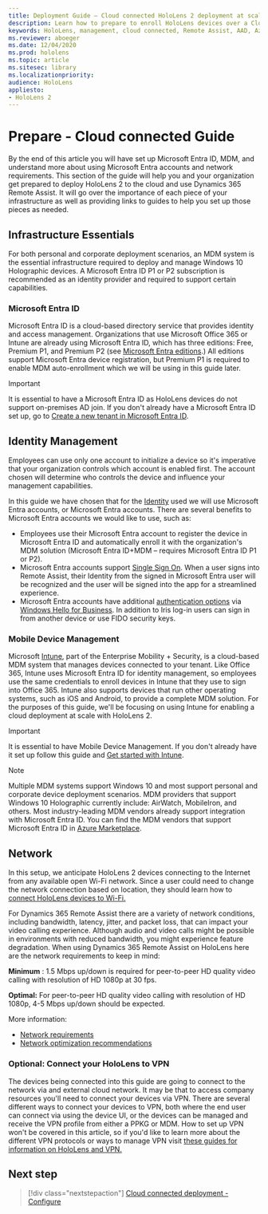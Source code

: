 ```yaml
---
title: Deployment Guide – Cloud connected HoloLens 2 deployment at scale with Remote Assist - Prepare 
description: Learn how to prepare to enroll HoloLens devices over a Cloud Connected network using Microsoft Entra ID and identity management.
keywords: HoloLens, management, cloud connected, Remote Assist, AAD, Azure AD, MDM, Mobile Device Management
ms.reviewer: aboeger
ms.date: 12/04/2020
ms.prod: hololens
ms.topic: article
ms.sitesec: library
ms.localizationpriority:
audience: HoloLens
appliesto:
- HoloLens 2
---
```


# Prepare - Cloud connected Guide

By the end of this article you will have set up Microsoft Entra ID, MDM, and understand more about using Microsoft Entra accounts and network requirements. This section of the guide will help you and your organization get prepared to deploy HoloLens 2 to the cloud and use Dynamics 365 Remote Assist. It will go over the importance of each piece of your infrastructure as well as providing links to guides to help you set up those pieces as needed.

## Infrastructure Essentials

For both personal and corporate deployment scenarios, an MDM system is the essential infrastructure required to deploy and manage Windows 10 Holographic devices. A Microsoft Entra ID P1 or P2 subscription is recommended as an identity provider and required to support certain capabilities.

<a name='azure-active-directory'></a>

### Microsoft Entra ID

Microsoft Entra ID is a cloud-based directory service that provides identity and access management. Organizations that use Microsoft Office 365 or Intune are already using Microsoft Entra ID, which has three editions: Free, Premium P1, and Premium P2 (see [Microsoft Entra editions](https://azure.microsoft.com/documentation/articles/active-directory-editions).) All editions support Microsoft Entra device registration, but Premium P1 is required to enable MDM auto-enrollment which we will be using in this guide later.

> [!IMPORTANT]
> It is essential to have a Microsoft Entra ID as HoloLens devices do not support on-premises AD join. If you don&#39;t already have a Microsoft Entra ID set up, go to [Create a new tenant in Microsoft Entra ID](/azure/active-directory/fundamentals/active-directory-access-create-new-tenant).

## Identity Management

Employees can use only one account to initialize a device so it&#39;s imperative that your organization controls which account is enabled first. The account chosen will determine who controls the device and influence your management capabilities.

In this guide we have chosen that for the [Identity](/hololens/hololens-identity) used we will use Microsoft Entra accounts, or Microsoft Entra accounts. There are several benefits to Microsoft Entra accounts we would like to use, such as:

- Employees use their Microsoft Entra account to register the device in Microsoft Entra ID and automatically enroll it with the organization&#39;s MDM solution (Microsoft Entra ID+MDM – requires Microsoft Entra ID P1 or P2).
- Microsoft Entra accounts support [Single Sign On](/azure/active-directory/manage-apps/what-is-single-sign-on). When a user signs into Remote Assist, their Identity from the signed in Microsoft Entra user will be recognized and the user will be signed into the app for a streamlined experience.
- Microsoft Entra accounts have additional [authentication options](/hololens/hololens-identity) via [Windows Hello for Business](/windows/security/identity-protection/hello-for-business/hello-identity-verification). In addition to Iris log-in users can sign in from another device or use FIDO security keys.

### Mobile Device Management

Microsoft [Intune](/mem/intune/fundamentals/what-is-intune), part of the Enterprise Mobility + Security, is a cloud-based MDM system that manages devices connected to your tenant. Like Office 365, Intune uses Microsoft Entra ID for identity management, so employees use the same credentials to enroll devices in Intune that they use to sign into Office 365. Intune also supports devices that run other operating systems, such as iOS and Android, to provide a complete MDM solution. For the purposes of this guide, we&#39;ll be focusing on using Intune for enabling a cloud deployment at scale with HoloLens 2.

> [!IMPORTANT]
> It is essential to have Mobile Device Management. If you don&#39;t already have it set up follow this guide and [Get started with Intune](/mem/intune/fundamentals/free-trial-sign-up).

> [!NOTE]
> Multiple MDM systems support Windows 10 and most support personal and corporate device deployment scenarios. MDM providers that support Windows 10 Holographic currently include: AirWatch, MobileIron, and others. Most industry-leading MDM vendors already support integration with Microsoft Entra ID. You can find the MDM vendors that support Microsoft Entra ID in [Azure Marketplace](https://azure.microsoft.com/marketplace/).

## Network

In this setup, we anticipate HoloLens 2 devices connecting to the Internet from any available open Wi-Fi network. Since a user could need to change the network connection based on location, they should learn how to [connect HoloLens devices to Wi-Fi.](/hololens/hololens-network)

For Dynamics 365 Remote Assist there are a variety of network conditions, including bandwidth, latency, jitter, and packet loss, that can impact your video calling experience. Although audio and video calls might be possible in environments with reduced bandwidth, you might experience feature degradation. When using Dynamics 365 Remote Assist on HoloLens here are the network requirements to keep in mind:

**Minimum** : 1.5 Mbps up/down is required for peer-to-peer HD quality video calling with resolution of HD 1080p at 30 fps.

**Optimal:** For peer-to-peer HD quality video calling with resolution of HD 1080p, 4-5 Mbps up/down should be expected.

More information:

- [Network requirements](/dynamics365/mixed-reality/remote-assist/requirements#network-requirements)
- [Network optimization recommendations](/dynamics365/mixed-reality/remote-assist/requirements#dynamics-365-remote-assist-hololens)

### Optional: Connect your HoloLens to VPN

The devices being connected into this guide are going to connect to the network via and external cloud network. It may be that to access company resources you&#39;ll need to connect your devices via VPN. There are several different ways to connect your devices to VPN, both where the end user can connect via using the device UI, or the devices can be managed and receive the VPN profile from either a PPKG or MDM. How to set up VPN won&#39;t be covered in this article, so if you&#39;d like to learn more about the different VPN protocols or ways to manage VPN visit [these guides for information on HoloLens and VPN.](/hololens/hololens-network#vpn)

## Next step

> [!div class="nextstepaction"]
> [Cloud connected deployment - Configure](hololens2-cloud-connected-configure.md)
